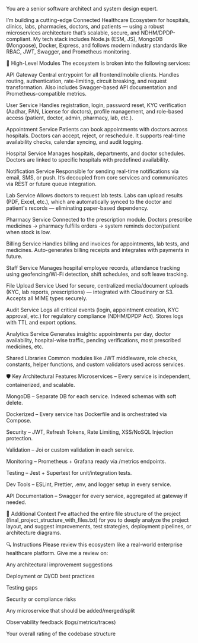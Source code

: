 You are a senior software architect and system design expert.

I’m building a cutting-edge Connected Healthcare Ecosystem for hospitals, clinics, labs, pharmacies, doctors, and patients — using a robust microservices architecture that’s scalable, secure, and NDHM/DPDP-compliant. My tech stack includes Node.js (ESM, JS), MongoDB (Mongoose), Docker, Express, and follows modern industry standards like RBAC, JWT, Swagger, and Prometheus monitoring.

🧩 High-Level Modules
The ecosystem is broken into the following services:

API Gateway
Central entrypoint for all frontend/mobile clients. Handles routing, authentication, rate-limiting, circuit breaking, and request transformation. Also includes Swagger-based API documentation and Prometheus-compatible metrics.

User Service
Handles registration, login, password reset, KYC verification (Aadhar, PAN, License for doctors), profile management, and role-based access (patient, doctor, admin, pharmacy, lab, etc.).

Appointment Service
Patients can book appointments with doctors across hospitals. Doctors can accept, reject, or reschedule. It supports real-time availability checks, calendar syncing, and audit logging.

Hospital Service
Manages hospitals, departments, and doctor schedules. Doctors are linked to specific hospitals with predefined availability.

Notification Service
Responsible for sending real-time notifications via email, SMS, or push. It’s decoupled from core services and communicates via REST or future queue integration.

Lab Service
Allows doctors to request lab tests. Labs can upload results (PDF, Excel, etc.), which are automatically synced to the doctor and patient's records — eliminating paper-based dependency.

Pharmacy Service
Connected to the prescription module. Doctors prescribe medicines → pharmacy fulfills orders → system reminds doctor/patient when stock is low.

Billing Service
Handles billing and invoices for appointments, lab tests, and medicines. Auto-generates billing receipts and integrates with payments in future.

Staff Service
Manages hospital employee records, attendance tracking using geofencing/Wi-Fi detection, shift schedules, and soft leave tracking.

File Upload Service
Used for secure, centralized media/document uploads (KYC, lab reports, prescriptions) — integrated with Cloudinary or S3. Accepts all MIME types securely.

Audit Service
Logs all critical events (login, appointment creation, KYC approval, etc.) for regulatory compliance (NDHM/DPDP Act). Stores logs with TTL and export options.

Analytics Service
Generates insights: appointments per day, doctor availability, hospital-wise traffic, pending verifications, most prescribed medicines, etc.

Shared Libraries
Common modules like JWT middleware, role checks, constants, helper functions, and custom validators used across services.

🛡 Key Architectural Features
Microservices – Every service is independent, containerized, and scalable.

MongoDB – Separate DB for each service. Indexed schemas with soft delete.

Dockerized – Every service has Dockerfile and is orchestrated via Compose.

Security – JWT, Refresh Tokens, Rate Limiting, XSS/NoSQL Injection protection.

Validation – Joi or custom validation in each service.

Monitoring – Prometheus + Grafana ready via /metrics endpoints.

Testing – Jest + Supertest for unit/integration tests.

Dev Tools – ESLint, Prettier, .env, and logger setup in every service.

API Documentation – Swagger for every service, aggregated at gateway if needed.

📁 Additional Context
I’ve attached the entire file structure of the project (final_project_structure_with_files.txt) for you to deeply analyze the project layout, and suggest improvements, test strategies, deployment pipelines, or architecture diagrams.

🔍 Instructions
Please review this ecosystem like a real-world enterprise healthcare platform. Give me a review on:

Any architectural improvement suggestions

Deployment or CI/CD best practices

Testing gaps

Security or compliance risks

Any microservice that should be added/merged/split

Observability feedback (logs/metrics/traces)

Your overall rating of the codebase structure

